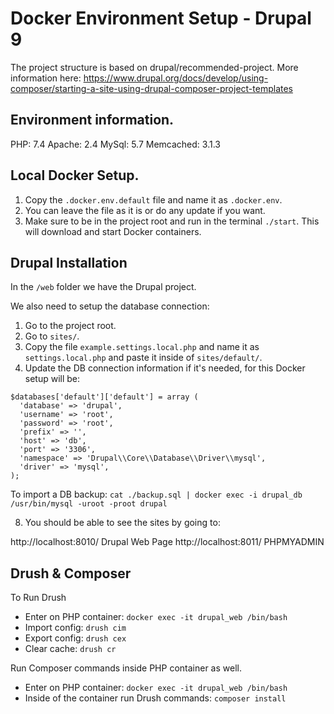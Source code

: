 # Docker Environment Setup - Drupal 9

The project structure is based on drupal/recommended-project.
More information here: https://www.drupal.org/docs/develop/using-composer/starting-a-site-using-drupal-composer-project-templates

## Environment information.
PHP: 7.4
Apache: 2.4
MySql: 5.7
Memcached: 3.1.3

## Local Docker Setup.
1. Copy the `.docker.env.default` file and name it as `.docker.env`.
2. You can leave the file as it is or do any update if you want.
3. Make sure to be in the project root and run in the terminal `./start`. This will download and start Docker containers.

## Drupal Installation

In the `/web` folder we have the Drupal project.

We also need to setup the database connection:

1. Go to the project root.
2. Go to `sites/`.
3. Copy the file `example.settings.local.php` and name it as `settings.local.php`  and paste it inside of `sites/default/`.
4. Update the DB connection information if it's needed, for this Docker setup will be:

```
$databases['default']['default'] = array (
  'database' => 'drupal',
  'username' => 'root',
  'password' => 'root',
  'prefix' => '',
  'host' => 'db',
  'port' => '3306',
  'namespace' => 'Drupal\\Core\\Database\\Driver\\mysql',
  'driver' => 'mysql',
);

```
To import a DB backup:
`cat ./backup.sql | docker exec -i drupal_db /usr/bin/mysql -uroot -proot drupal`

8. You should be able to see the sites by going to:

http://localhost:8010/  Drupal Web Page
http://localhost:8011/  PHPMYADMIN

## Drush & Composer

To Run Drush
- Enter on PHP container: `docker exec -it drupal_web /bin/bash`
- Import config: `drush cim`
- Export config: `drush cex`
- Clear cache: `drush cr`


Run Composer commands inside PHP container as well.

- Enter on PHP container: `docker exec -it drupal_web /bin/bash`
- Inside of the container run Drush commands: `composer install`
